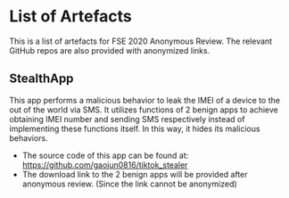 # List of Artefacts

This is a list of artefacts for FSE 2020 Anonymous Review.
The relevant GitHub repos are also provided with anonymized links.

## StealthApp

This app performs a malicious behavior to leak the IMEI of a device to the out
of the world via SMS.
It utilizes functions of 2 benign apps to achieve obtaining IMEI number and sending
SMS respectively instead of implementing these functions itself.
In this way, it hides its malicious behaviors.
  * The source code of this app can be found at: <https://github.com/gaojun0816/tiktok_stealer>
  * The download link to the 2 benign apps will be provided after anonymous review. (Since the link cannot be anonymized)


